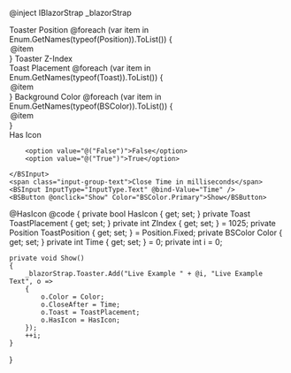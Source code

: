 ﻿@inject IBlazorStrap _blazorStrap
<!--\\-->
<div aria-live="polite" aria-atomic="true" class="position-relative bd-example-toasts" style="overflow-y: scroll ">
    <!--//-->
    <BSToaster Position="ToastPosition" ZIndex="ZIndex" />
    <!--\\-->
</div>
<!--//-->
<div class="input-group">
    <span class="input-group-text">Toaster Position</span>
    <BSInput InputType="InputType.Select" @bind-Value="ToastPosition">
        @foreach (var item in Enum.GetNames(typeof(Position)).ToList())
        {
            <option value="@item">@item</option>
        }
    </BSInput>
    <span class="input-group-text">Toaster Z-Index</span>
    <BSInput InputType="InputType.Text" @bind-Value="ZIndex" />
</div>
<div class="input-group">
    <span class="input-group-text">Toast Placement</span>
    <BSInput InputType="InputType.Select" @bind-Value="ToastPlacement">
        @foreach (var item in Enum.GetNames(typeof(Toast)).ToList())
        {
            <option value="@item">@item</option>
        }
    </BSInput>
    <span class="input-group-text">Background Color</span>
    <BSInput InputType="InputType.Select" @bind-Value="Color">
        @foreach (var item in Enum.GetNames(typeof(BSColor)).ToList())
        {
            <option value="@item">@item</option>
        }
    </BSInput>
</div>
<div class="input-group">
    <span class="input-group-text">Has Icon</span>
    <BSInput InputType="InputType.Select" @bind-Value="HasIcon">

        <option value="@("False")">False</option>
        <option value="@("True")">True</option>

    </BSInput>
    <span class="input-group-text">Close Time in milliseconds</span>
    <BSInput InputType="InputType.Text" @bind-Value="Time" />
    <BSButton @onclick="Show" Color="BSColor.Primary">Show</BSButton>
</div>
@HasIcon
@code
{
    private bool HasIcon { get; set; }
    private Toast ToastPlacement { get; set; }
    private int ZIndex { get; set; } = 1025;
    private Position ToastPosition { get; set; } = Position.Fixed;
    private BSColor Color { get; set; }
    private int Time { get; set; } = 0;
    private int i = 0;

    private void Show()
    {
        _blazorStrap.Toaster.Add("Live Example " + @i, "Live Example Text", o =>
        {
            o.Color = Color;
            o.CloseAfter = Time;
            o.Toast = ToastPlacement;
            o.HasIcon = HasIcon;
        });
        ++i;
    }
}